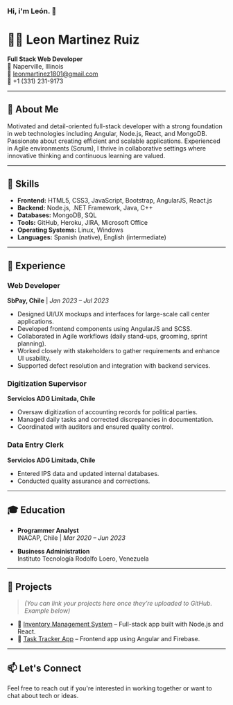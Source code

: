 ### Hi, i'm León. 👋

# 👨‍💻 Leon Martinez Ruiz  
**Full Stack Web Developer**  
📍 Naperville, Illinois  
📧 leonmartinez1801@gmail.com  
📱 +1 (331) 231-9173  

---

## 🚀 About Me

Motivated and detail-oriented full-stack developer with a strong foundation in web technologies including Angular, Node.js, React, and MongoDB. Passionate about creating efficient and scalable applications. Experienced in Agile environments (Scrum), I thrive in collaborative settings where innovative thinking and continuous learning are valued.

---

## 🧠 Skills

- **Frontend:** HTML5, CSS3, JavaScript, Bootstrap, AngularJS, React.js  
- **Backend:** Node.js, .NET Framework, Java, C++  
- **Databases:** MongoDB, SQL  
- **Tools:** GitHub, Heroku, JIRA, Microsoft Office  
- **Operating Systems:** Linux, Windows  
- **Languages:** Spanish (native), English (intermediate)  

---

## 💼 Experience

### Web Developer  
**SbPay, Chile** | *Jan 2023 – Jul 2023*  
- Designed UI/UX mockups and interfaces for large-scale call center applications.  
- Developed frontend components using AngularJS and SCSS.  
- Collaborated in Agile workflows (daily stand-ups, grooming, sprint planning).  
- Worked closely with stakeholders to gather requirements and enhance UI usability.  
- Supported defect resolution and integration with backend services.

### Digitization Supervisor  
**Servicios ADG Limitada, Chile**  
- Oversaw digitization of accounting records for political parties.  
- Managed daily tasks and corrected discrepancies in documentation.  
- Coordinated with auditors and ensured quality control.

### Data Entry Clerk  
**Servicios ADG Limitada, Chile**  
- Entered IPS data and updated internal databases.  
- Conducted quality assurance and corrections.

---

## 🎓 Education

- **Programmer Analyst**  
  INACAP, Chile | *Mar 2020 – Jun 2023*  

- **Business Administration**  
  Instituto Tecnología Rodolfo Loero, Venezuela  

---

## 📎 Projects

> *(You can link your projects here once they’re uploaded to GitHub. Example below)*

- 🔗 [Inventory Management System](https://github.com/yourusername/inventory-system) – Full-stack app built with Node.js and React.  
- 🔗 [Task Tracker App](https://github.com/yourusername/task-tracker) – Frontend app using Angular and Firebase.  

---

## 📫 Let's Connect

Feel free to reach out if you're interested in working together or want to chat about tech or ideas.




<!--
**Len1801/Len1801** is a ✨ _special_ ✨ repository because its `README.md` (this file) appears on your GitHub profile.

Here are some ideas to get you started:

- 🔭 I’m currently working on ...
- 🌱 I’m currently learning ...
- 👯 I’m looking to collaborate on ...
- 🤔 I’m looking for help with ...
- 💬 Ask me about ...
- 📫 How to reach me: ...
- 😄 Pronouns: ...
- ⚡ Fun fact: ...
-->
